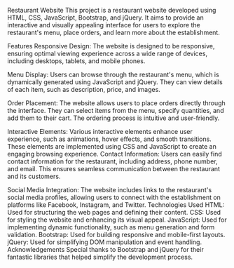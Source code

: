 Restaurant Website
This project is a restaurant website developed using HTML, CSS, JavaScript, Bootstrap, and jQuery. It aims to provide an interactive and visually appealing interface for users to explore the restaurant's menu, place orders, and learn more about the establishment.

Features
Responsive Design: The website is designed to be responsive, ensuring optimal viewing experience across a wide range of devices, including desktops, tablets, and mobile phones.

Menu Display: Users can browse through the restaurant's menu, which is dynamically generated using JavaScript and jQuery. They can view details of each item, such as description, price, and images.

Order Placement: The website allows users to place orders directly through the interface. They can select items from the menu, specify quantities, and add them to their cart. The ordering process is intuitive and user-friendly.

Interactive Elements: Various interactive elements enhance user experience, such as animations, hover effects, and smooth transitions. These elements are implemented using CSS and JavaScript to create an engaging browsing experience.
Contact Information: Users can easily find contact information for the restaurant, including address, phone number, and email. This ensures seamless communication between the restaurant and its customers.

Social Media Integration: The website includes links to the restaurant's social media profiles, allowing users to connect with the establishment on platforms like Facebook, Instagram, and Twitter.
Technologies Used
HTML: Used for structuring the web pages and defining their content.
CSS: Used for styling the website and enhancing its visual appeal.
JavaScript: Used for implementing dynamic functionality, such as menu generation and form validation.
Bootstrap: Used for building responsive and mobile-first layouts.
jQuery: Used for simplifying DOM manipulation and event handling.
Acknowledgements
Special thanks to Bootstrap and jQuery for their fantastic libraries that helped simplify the development process.
